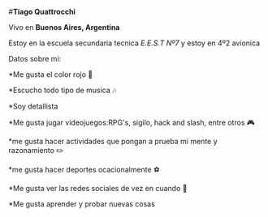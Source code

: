 
#**Tiago Quattrocchi**



Vivo en __Buenos Aires, Argentina__

Estoy en la escuela secundaria tecnica _E.E.S.T Nº7_ y estoy en 4º2 avionica  

Datos sobre mi:

*Me gusta el color rojo 🔴

*Escucho todo tipo de musica 🎶

*Soy detallista

*Me gusta jugar videojuegos:RPG's, sigilo, hack and slash, entre otros 🎮

*me gusta hacer actividades que pongan a prueba mi mente y razonamiento ✏️

*me gusta hacer deportes ocacionalmente ⚽

*Me gusta ver las redes sociales de vez en cuando 📱

*Me gusta aprender y probar nuevas cosas
